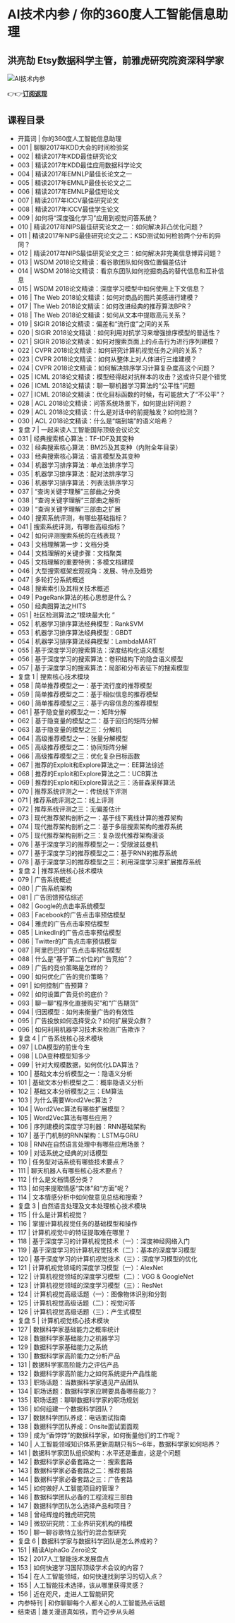 AI技术内参 / 你的360度人工智能信息助理
=======================

洪亮劼 **Etsy数据科学主管，前雅虎研究院资深科学家**
------------------------------

![AI技术内参](https://www.geekgay.com/storage/geek/geek_06c2835d75d5ee35dd278f558074b760.jpg)  
  
👉👉[**订阅返现**](https://time.geekbang.org/column/intro/100002101?code=m2hrYPUUTb3mZ4pii%2F5GbATkJG5MzmKOMu5cfeaaZNM%3D "AI技术内参")  
  
课程目录
----

  
  
- 开篇词 | 你的360度人工智能信息助理
- 001 | 聊聊2017年KDD大会的时间检验奖
- 002 | 精读2017年KDD最佳研究论文
- 003 | 精读2017年KDD最佳应用数据科学论文
- 004 | 精读2017年EMNLP最佳长论文之一
- 005 | 精读2017年EMNLP最佳长论文之二
- 006 | 精读2017年EMNLP最佳短论文
- 007 | 精读2017年ICCV最佳研究论文
- 008 | 精读2017年ICCV最佳学生论文
- 009 | 如何将“深度强化学习”应用到视觉问答系统？
- 010 | 精读2017年NIPS最佳研究论文之一：如何解决非凸优化问题？
- 011 | 精读2017年NIPS最佳研究论文之二：KSD测试如何检验两个分布的异同？
- 012 | 精读2017年NIPS最佳研究论文之三：如何解决非完美信息博弈问题？
- 013 | WSDM 2018论文精读：看谷歌团队如何做位置偏差估计
- 014 | WSDM 2018论文精读：看京东团队如何挖掘商品的替代信息和互补信息
- 015 | WSDM 2018论文精读：深度学习模型中如何使用上下文信息？
- 016 | The Web 2018论文精读：如何对商品的图片美感进行建模？
- 017 | The Web 2018论文精读：如何改进经典的推荐算法BPR？
- 018 | The Web 2018论文精读：如何从文本中提取高元关系？
- 019 | SIGIR 2018论文精读：偏差和“流行度”之间的关系
- 020 | SIGIR 2018论文精读：如何利用对抗学习来增强排序模型的普适性？
- 021 | SIGIR 2018论文精读：如何对搜索页面上的点击行为进行序列建模？
- 022 | CVPR 2018论文精读：如何研究计算机视觉任务之间的关系？
- 023 | CVPR 2018论文精读：如何从整体上对人体进行三维建模？
- 024 | CVPR 2018论文精读：如何解决排序学习计算复杂度高这个问题？
- 025 | ICML 2018论文精读：模型经得起对抗样本的攻击？这或许只是个错觉
- 026 | ICML 2018论文精读：聊一聊机器学习算法的“公平性”问题
- 027 | ICML 2018论文精读：优化目标函数的时候，有可能放大了“不公平”？
- 028 | ACL 2018论文精读：问答系统场景下，如何提出好问题？
- 029 | ACL 2018论文精读：什么是对话中的前提触发？如何检测？
- 030 | ACL 2018论文精读：什么是“端到端”的语义哈希？
- 复盘 7 | 一起来读人工智能国际顶级会议论文
- 031 | 经典搜索核心算法：TF-IDF及其变种
- 032 | 经典搜索核心算法：BM25及其变种（内附全年目录）
- 033 | 经典搜索核心算法：语言模型及其变种
- 034 | 机器学习排序算法：单点法排序学习
- 035 | 机器学习排序算法：配对法排序学习
- 036 | 机器学习排序算法：列表法排序学习
- 037 | “查询关键字理解”三部曲之分类
- 038 | “查询关键字理解”三部曲之解析
- 039 | “查询关键字理解”三部曲之扩展
- 040 | 搜索系统评测，有哪些基础指标？
- 041 | 搜索系统评测，有哪些高级指标？
- 042 | 如何评测搜索系统的在线表现？
- 043 | 文档理解第一步：文档分类
- 044 | 文档理解的关键步骤：文档聚类
- 045 | 文档理解的重要特例：多模文档建模
- 046 | 大型搜索框架宏观视角：发展、特点及趋势
- 047 | 多轮打分系统概述
- 048 | 搜索索引及其相关技术概述
- 049 | PageRank算法的核心思想是什么？
- 050 | 经典图算法之HITS
- 051 | 社区检测算法之“模块最大化 ”
- 052 | 机器学习排序算法经典模型：RankSVM
- 053 | 机器学习排序算法经典模型：GBDT
- 054 | 机器学习排序算法经典模型：LambdaMART
- 055 | 基于深度学习的搜索算法：深度结构化语义模型
- 056 | 基于深度学习的搜索算法：卷积结构下的隐含语义模型
- 057 | 基于深度学习的搜索算法：局部和分布表征下的搜索模型
- 复盘 1 | 搜索核心技术模块
- 058 | 简单推荐模型之一：基于流行度的推荐模型
- 059 | 简单推荐模型之二：基于相似信息的推荐模型
- 060 | 简单推荐模型之三：基于内容信息的推荐模型
- 061 | 基于隐变量的模型之一：矩阵分解
- 062 | 基于隐变量的模型之二：基于回归的矩阵分解
- 063 | 基于隐变量的模型之三：分解机
- 064 | 高级推荐模型之一：张量分解模型
- 065 | 高级推荐模型之二：协同矩阵分解
- 066 | 高级推荐模型之三：优化复杂目标函数
- 067 | 推荐的Exploit和Explore算法之一：EE算法综述
- 068 | 推荐的Exploit和Explore算法之二：UCB算法
- 069 | 推荐的Exploit和Explore算法之三：汤普森采样算法
- 070 | 推荐系统评测之一：传统线下评测
- 071 | 推荐系统评测之二：线上评测
- 072 | 推荐系统评测之三：无偏差估计
- 073 | 现代推荐架构剖析之一：基于线下离线计算的推荐架构
- 074 | 现代推荐架构剖析之二：基于多层搜索架构的推荐系统
- 075 | 现代推荐架构剖析之三：复杂现代推荐架构漫谈
- 076 | 基于深度学习的推荐模型之一：受限波兹曼机
- 077 | 基于深度学习的推荐模型之二：基于RNN的推荐系统
- 078 | 基于深度学习的推荐模型之三：利用深度学习来扩展推荐系统
- 复盘 2 | 推荐系统核心技术模块
- 079 | 广告系统概述
- 080 | 广告系统架构
- 081 | 广告回馈预估综述
- 082 | Google的点击率系统模型
- 083 | Facebook的广告点击率预估模型
- 084 | 雅虎的广告点击率预估模型
- 085 | LinkedIn的广告点击率预估模型
- 086 | Twitter的广告点击率预估模型
- 087 | 阿里巴巴的广告点击率预估模型
- 088 | 什么是“基于第二价位的广告竞拍”？
- 089 | 广告的竞价策略是怎样的？
- 090 | 如何优化广告的竞价策略？
- 091 | 如何控制广告预算？
- 092 | 如何设置广告竞价的底价？
- 093 | 聊一聊“程序化直接购买”和“广告期货”
- 094 | 归因模型：如何来衡量广告的有效性
- 095 | 广告投放如何选择受众？如何扩展受众群？
- 096 | 如何利用机器学习技术来检测广告欺诈？
- 复盘 4 | 广告系统核心技术模块
- 097 | LDA模型的前世今生
- 098 | LDA变种模型知多少
- 099 | 针对大规模数据，如何优化LDA算法？
- 100 | 基础文本分析模型之一：隐语义分析
- 101 | 基础文本分析模型之二：概率隐语义分析
- 102 | 基础文本分析模型之三：EM算法
- 103 | 为什么需要Word2Vec算法？
- 104 | Word2Vec算法有哪些扩展模型？
- 105 | Word2Vec算法有哪些应用？
- 106 | 序列建模的深度学习利器：RNN基础架构
- 107 | 基于门机制的RNN架构：LSTM与GRU
- 108 | RNN在自然语言处理中有哪些应用场景？
- 109 | 对话系统之经典的对话模型
- 110 | 任务型对话系统有哪些技术要点？
- 111 | 聊天机器人有哪些核心技术要点？
- 112 | 什么是文档情感分类？
- 113 | 如何来提取情感“实体”和“方面”呢？
- 114 | 文本情感分析中如何做意见总结和搜索？
- 复盘 3 | 自然语言处理及文本处理核心技术模块
- 115 | 什么是计算机视觉？
- 116 | 掌握计算机视觉任务的基础模型和操作
- 117 | 计算机视觉中的特征提取难在哪里？
- 118 | 基于深度学习的计算机视觉技术（一）：深度神经网络入门
- 119 | 基于深度学习的计算机视觉技术（二）：基本的深度学习模型
- 120 | 基于深度学习的计算机视觉技术（三）：深度学习模型的优化
- 121 | 计算机视觉领域的深度学习模型（一）：AlexNet
- 122 | 计算机视觉领域的深度学习模型（二）：VGG &amp; GoogleNet
- 123 | 计算机视觉领域的深度学习模型（三）：ResNet
- 124 | 计算机视觉高级话题（一）：图像物体识别和分割
- 125 | 计算机视觉高级话题（二）：视觉问答
- 126 | 计算机视觉高级话题（三）：产生式模型
- 复盘 5 | 计算机视觉核心技术模块
- 127 | 数据科学家基础能力之概率统计
- 128 | 数据科学家基础能力之机器学习
- 129 | 数据科学家基础能力之系统
- 130 | 数据科学家高阶能力之分析产品
- 131 | 数据科学家高阶能力之评估产品
- 132 | 数据科学家高阶能力之如何系统提升产品性能
- 133 | 职场话题：当数据科学家遇见产品团队
- 134 | 职场话题：数据科学家应聘要具备哪些能力？
- 135 | 职场话题：聊聊数据科学家的职场规划
- 136 | 如何组建一个数据科学团队？
- 137 | 数据科学团队养成：电话面试指南
- 138 | 数据科学团队养成：Onsite面试面面观
- 139 | 成为“香饽饽”的数据科学家，如何衡量他们的工作呢？
- 140 | 人工智能领域知识体系更新周期只有5～6年，数据科学家如何培养？
- 141 | 数据科学家团队组织架构：水平还是垂直，这是个问题
- 142 | 数据科学家必备套路之一：搜索套路
- 143 | 数据科学家必备套路之二：推荐套路
- 144 | 数据科学家必备套路之三：广告套路
- 145 | 如何做好人工智能项目的管理？
- 146 | 数据科学团队必备的工程流程三部曲
- 147 | 数据科学团队怎么选择产品和项目？
- 148 | 曾经辉煌的雅虎研究院
- 149 | 微软研究院：工业界研究机构的楷模
- 150 | 聊一聊谷歌特立独行的混合型研究
- 复盘 6 | 数据科学家与数据科学团队是怎么养成的？
- 151 | 精读AlphaGo Zero论文
- 152 | 2017人工智能技术发展盘点
- 153 | 如何快速学习国际顶级学术会议的内容？
- 154 | 在人工智能领域，如何快速找到学习的切入点？
- 155 | 人工智能技术选择，该从哪里获得灵感？
- 156 | 近在咫尺，走进人工智能研究
- 内参特刊 | 和你聊聊每个人都关心的人工智能热点话题
- 结束语 | 雄关漫道真如铁，而今迈步从头越
